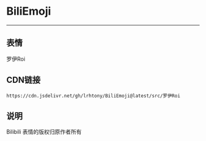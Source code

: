 
# BiliEmoji
---
## 表情
罗伊Roi
## CDN链接
```
https://cdn.jsdelivr.net/gh/lrhtony/BiliEmoji@latest/src/罗伊Roi
```
## 说明
Bilibili 表情的版权归原作者所有
